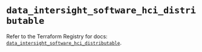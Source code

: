 # `data_intersight_software_hci_distributable`

Refer to the Terraform Registry for docs: [`data_intersight_software_hci_distributable`](https://registry.terraform.io/providers/ciscodevnet/intersight/1.0.71/docs/data-sources/software_hci_distributable).
